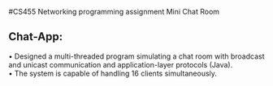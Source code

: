 #CS455 Networking programming assignment Mini Chat Room

## Chat-App:
• Designed a multi-threaded program simulating a chat room with broadcast and
unicast communication and application-layer protocols (Java).<br />
• The system is capable of handling 16 clients simultaneously.